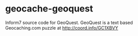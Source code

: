 geocache-geoquest
=================

Inform7 source code for GeoQuest. GeoQuest is a text based Geocaching.com puzzle at http://coord.info/GC1XBVY
